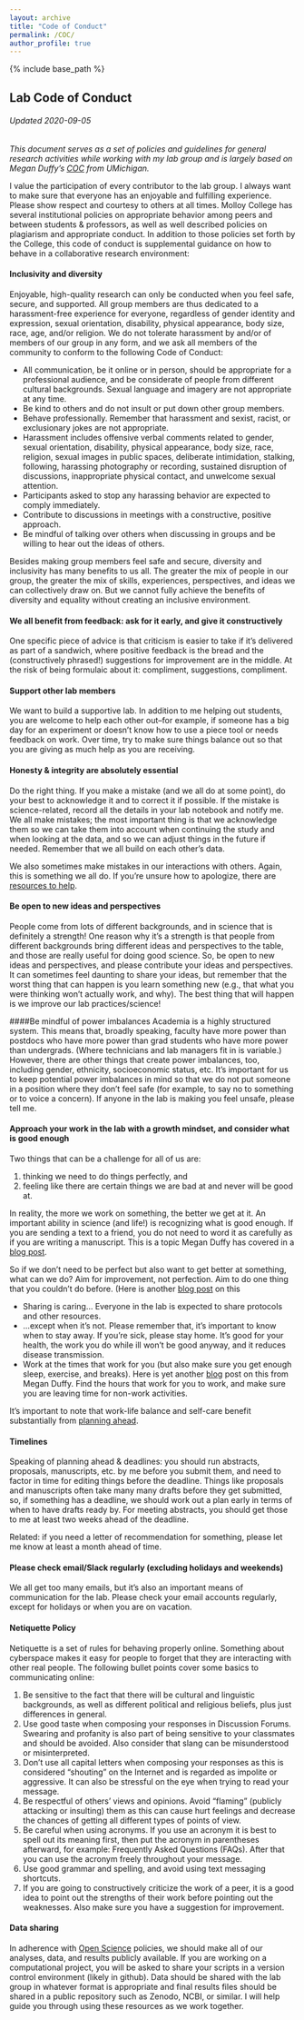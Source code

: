 ```yaml
---
layout: archive
title: "Code of Conduct"
permalink: /COC/
author_profile: true
---
```


{% include base_path %}


## Lab Code of Conduct
###### Updated 2020-09-05

*This document serves as a set of policies and guidelines for general research activities while working with my lab group and is largely based on Megan Duffy’s [COC](https://duffylab.wordpress.com/lab-guidelines/) from UMichigan.*

I value the participation of every contributor to the lab group. I always want to make sure that everyone has an enjoyable and fulfilling experience. Please show respect and courtesy to others at all times. Molloy College has several institutional policies on appropriate behavior among peers and between students & professors, as well as well described policies on plagiarism and appropriate conduct. In addition to those policies set forth by the College, this code of conduct is supplemental guidance on how to behave in a collaborative research environment:

#### Inclusivity and diversity  
Enjoyable, high-quality research can only be conducted when you feel safe, secure, and supported. All group members are thus dedicated to a harassment-free experience for everyone, regardless of gender identity and expression, sexual orientation, disability, physical appearance, body size, race, age, and/or religion. We do not tolerate harassment by and/or of members of our group in any form, and we ask all members of the community to conform to the following Code of Conduct:

* All communication, be it online or in person, should be appropriate for a professional audience, and be considerate of people from different cultural backgrounds. Sexual language and imagery are not appropriate at any time.
* Be kind to others and do not insult or put down other group members.
* Behave professionally. Remember that harassment and sexist, racist, or exclusionary jokes are not appropriate.
* Harassment includes offensive verbal comments related to gender, sexual orientation, disability, physical appearance, body size, race, religion, sexual images in public spaces, deliberate intimidation, stalking, following, harassing photography or recording, sustained disruption of discussions, inappropriate physical contact, and unwelcome sexual attention.
* Participants asked to stop any harassing behavior are expected to comply immediately.
* Contribute to discussions in meetings with a constructive, positive approach.
* Be mindful of talking over others when discussing in groups and be willing to hear out the ideas of others.


Besides making group members feel safe and secure, diversity and inclusivity has many benefits to us all. The greater the mix of people in our group, the greater the mix of skills, experiences, perspectives, and ideas we can collectively draw on. But we cannot fully achieve the benefits of diversity and equality without creating an inclusive environment.

#### We all benefit from feedback: ask for it early, and give it constructively
One specific piece of advice is that criticism is easier to take if it’s delivered as part of a sandwich, where positive feedback is the bread and the (constructively phrased!) suggestions for improvement are in the middle. At the risk of being formulaic about it: compliment, suggestions, compliment.

#### Support other lab members
We want to build a supportive lab. In addition to me helping out students, you are welcome to help each other out–for example, if someone has a big day for an experiment or doesn’t know how to use a piece tool or needs feedback on work. Over time, try to make sure things balance out so that you are giving as much help as you are receiving. 

#### Honesty & integrity are absolutely essential
Do the right thing. If you make a mistake (and we all do at some point), do your best to acknowledge it and to correct it if possible. If the mistake is science-related, record all the details in your lab notebook and notify me. We all make mistakes; the most important thing is that we acknowledge them so we can take them into account when continuing the study and when looking at the data, and so we can adjust things in the future if needed. Remember that we all build on each other’s data. 

We also sometimes make mistakes in our interactions with others. Again, this is something we all do. If you’re unsure how to apologize, there are [resources to help](https://mindfulentrepreneurship.com/sorry-not-sorry-how-to-apologize-without-sounding-insincere-3e3843643336). 

#### Be open to new ideas and perspectives 
People come from lots of different backgrounds, and in science that is definitely a strength! One reason why it’s a strength is that people from different backgrounds bring different ideas and perspectives to the table, and those are really useful for doing good science. So, be open to new ideas and perspectives, and please contribute your ideas and perspectives. It can sometimes feel daunting to share your ideas, but remember that the worst thing that can happen is you learn something new (e.g., that what you were thinking won’t actually work, and why). The best thing that will happen is we improve our lab practices/science!

####Be mindful of power imbalances
Academia is a highly structured system. This means that, broadly speaking, faculty have more power than postdocs who have more power than grad students who have more power than undergrads. (Where technicians and lab managers fit in is variable.) However, there are other things that create power imbalances, too, including gender, ethnicity, socioeconomic status, etc. It’s important for us to keep potential power imbalances in mind so that we do not put someone in a position where they don’t feel safe (for example, to say no to something or to voice a concern). If anyone in the lab is making you feel unsafe, please tell me.

#### Approach your work in the lab with a growth mindset, and consider what is good enough
Two things that can be a challenge for all of us are:  

1. 	thinking we need to do things perfectly, and  
2. 	feeling like there are certain things we are bad at and never will be good at. 


In reality, the more we work on something, the better we get at it. An important ability in science (and life!) is recognizing what is good enough. If you are sending a text to a friend, you do not need to word it as carefully as if you are writing a manuscript. This is a topic Megan Duffy has covered in a [blog post](https://dynamicecology.wordpress.com/2016/10/03/good-enough/).

So if we don’t need to be perfect but also want to get better at something, what can we do? Aim for improvement, not perfection. Aim to do one thing that you couldn’t do before. (Here is another [blog post](https://dynamicecology.wordpress.com/2018/10/30/when-learning-r-or-any-other-new-task-its-okay-to-start-small/) on this

* Sharing is caring… Everyone in the lab is expected to share protocols and other resources.
* …except when it’s not. Please remember that, it’s important to know when to stay away. If you’re sick, please stay home. It’s good for your health, the work you do while ill won’t be good anyway, and it reduces disease transmission.
* Work at the times that work for you (but also make sure you get enough sleep, exercise, and breaks). Here is yet another [blog](https://dynamicecology.wordpress.com/2017/01/11/work-at-the-times-that-work-for-you/) post on this from Megan Duffy. Find the hours that work for you to work, and make sure you are leaving time for non-work activities. 


It’s  important to note that work-life balance and self-care benefit substantially from [planning ahead](https://dynamicecology.wordpress.com/2020/02/19/productivity-planning-self-care-work-life-balance-requires-planning-ahead/). 

#### Timelines
Speaking of planning ahead & deadlines: you should run abstracts, proposals, manuscripts, etc. by me before you submit them, and need to factor in time for editing things before the deadline. Things like proposals and manuscripts often take many many drafts before they get submitted, so, if something has a deadline, we should work out a plan early in terms of when to have drafts ready by. For meeting abstracts, you should get those to me at least two weeks ahead of the deadline. 

Related: if you need a letter of recommendation for something, please let me know at least a month ahead of time. 

#### Please check email/Slack regularly (excluding holidays and weekends)
We all get too many emails, but it’s also an important means of communication for the lab. Please check your email accounts regularly, except for holidays or when you are on vacation.

#### Netiquette Policy
Netiquette is a set of rules for behaving properly online. Something about cyberspace makes it easy for people to forget that they are interacting with other real people. The following bullet points cover some basics to communicating online:

1.	Be sensitive to the fact that there will be cultural and linguistic backgrounds, as well as different political and religious beliefs, plus just differences in general.
2.	Use good taste when composing your responses in Discussion Forums. Swearing and profanity is also part of being sensitive to your classmates and should be avoided. Also consider that slang can be misunderstood or misinterpreted.
3.	Don’t use all capital letters when composing your responses as this is considered “shouting” on the Internet and is regarded as impolite or aggressive. It can also be stressful on the eye when trying to read your message.
4.	Be respectful of others’ views and opinions. Avoid “flaming” (publicly attacking or insulting) them as this can cause hurt feelings and decrease the chances of getting all different types of points of view.
5.	Be careful when using acronyms. If you use an acronym it is best to spell out its meaning first, then put the acronym in parentheses afterward, for example: Frequently Asked Questions (FAQs). After that you can use the acronym freely throughout your message.
6.	Use good grammar and spelling, and avoid using text messaging shortcuts.
7.	If you are going to constructively criticize the work of a peer, it is a good idea to point out the strengths of their work before pointing out the weaknesses.  Also make sure you have a suggestion for improvement.


#### Data sharing
In adherence with [Open Science](https://book.fosteropenscience.eu/en/) policies, we should make all of our analyses, data, and results publicly available. If you are working on a computational project, you will be asked to share your scripts in a version control environment (likely in github). Data should be shared with the lab group in whatever format is appropriate and final results files should be shared in a public repository such as Zenodo, NCBI, or similar. I will help guide you through using these resources as we work together.

